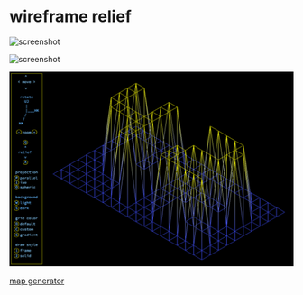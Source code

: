 # wireframe relief


![screenshot](screenshot/fdf2.gif)


![screenshot](screenshot/fdf3.gif)


![screenshot](screenshot/fdf1.png)


[map generator](https://github.com/jgigault/42MapGenerator)
